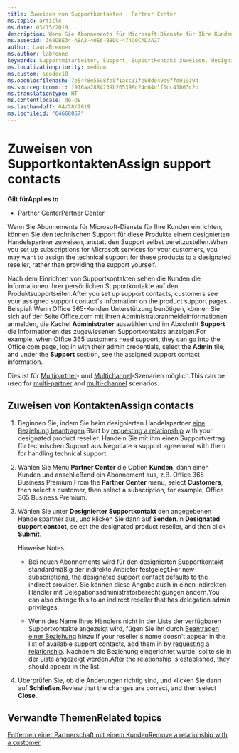 ```yaml
---
title: Zuweisen von Supportkontakten | Partner Center
ms.topic: article
ms.date: 03/15/2019
description: Wenn Sie Abonnements für Microsoft-Dienste für Ihre Kunden einrichten, können Sie den technischen Support für diese Produkte einem designierten Handelspartner zuweisen, anstatt den Support selbst bereitzustellen.
ms.assetid: 369DBE34-ABA2-40E6-BBDC-474C0CAD3A27
author: LauraBrenner
ms.author: labrenne
keywords: Supportmitarbeiter, Support, Supportkontakt zuweisen, designierter Supportkontakt
ms.localizationpriority: medium
ms.custom: seodec18
ms.openlocfilehash: 7e5478e5598fe5f1acc11fe0dde49e9ffd019394
ms.sourcegitcommit: f916aa2884239b205398c24d04d1f1dc41b63c2b
ms.translationtype: HT
ms.contentlocale: de-DE
ms.lasthandoff: 04/28/2019
ms.locfileid: "64668057"
---
```

# <a name="assign-support-contacts"></a><span data-ttu-id="413e4-104">Zuweisen von Supportkontakten</span><span class="sxs-lookup"><span data-stu-id="413e4-104">Assign support contacts</span></span>

<span data-ttu-id="413e4-105">**Gilt für**</span><span class="sxs-lookup"><span data-stu-id="413e4-105">**Applies to**</span></span>

-  <span data-ttu-id="413e4-106">Partner Center</span><span class="sxs-lookup"><span data-stu-id="413e4-106">Partner Center</span></span>

<span data-ttu-id="413e4-107">Wenn Sie Abonnements für Microsoft-Dienste für Ihre Kunden einrichten, können Sie den technischen Support für diese Produkte einem designierten Handelspartner zuweisen, anstatt den Support selbst bereitzustellen.</span><span class="sxs-lookup"><span data-stu-id="413e4-107">When you set up subscriptions for Microsoft services for your customers, you may want to assign the technical support for these products to a designated reseller, rather than providing the support yourself.</span></span>

<span data-ttu-id="413e4-108">Nach dem Einrichten von Supportkontakten sehen die Kunden die Informationen Ihrer persönlichen Supportkontakte auf den Produktsupportseiten.</span><span class="sxs-lookup"><span data-stu-id="413e4-108">After you set up support contacts, customers see your assigned support contact's information on the product support pages.</span></span> <span data-ttu-id="413e4-109">Beispiel: Wenn Office 365-Kunden Unterstützung benötigen, können Sie sich auf der Seite Office.com mit ihren Administratoranmeldeinformationen anmelden, die Kachel **Administrator** auswählen und im Abschnitt **Support** die Informationen des zugewiesenen Supportkontakts anzeigen.</span><span class="sxs-lookup"><span data-stu-id="413e4-109">For example, when Office 365 customers need support, they can go into the Office.com page, log in with their admin credentials, select the **Admin** tile, and under the **Support** section, see the assigned support contact information.</span></span>

<span data-ttu-id="413e4-110">Dies ist für [Multipartner](multipartner.md)- und [Multichannel](multichannel.md)-Szenarien möglich.</span><span class="sxs-lookup"><span data-stu-id="413e4-110">This can be used for [multi-partner](multipartner.md) and [multi-channel](multichannel.md) scenarios.</span></span> 

<a href="" id="assigncontacts"></a>
## <a name="assign-contacts"></a><span data-ttu-id="413e4-111">Zuweisen von Kontakten</span><span class="sxs-lookup"><span data-stu-id="413e4-111">Assign contacts</span></span>

1.  <span data-ttu-id="413e4-112">Beginnen Sie, indem Sie beim designierten Handelspartner [eine Beziehung beantragen](request-a-relationship-with-a-customer.md).</span><span class="sxs-lookup"><span data-stu-id="413e4-112">Start by [requesting a relationship](request-a-relationship-with-a-customer.md) with your designated product reseller.</span></span> <span data-ttu-id="413e4-113">Handeln Sie mit ihm einen Supportvertrag für technischen Support aus.</span><span class="sxs-lookup"><span data-stu-id="413e4-113">Negotiate a support agreement with them for handling technical support.</span></span>

2.  <span data-ttu-id="413e4-114">Wählen Sie Menü **Partner Center** die Option **Kunden**, dann einen Kunden und anschließend ein Abonnement aus, z.B. Office 365 Business Premium.</span><span class="sxs-lookup"><span data-stu-id="413e4-114">From the **Partner Center** menu, select **Customers**, then select a customer, then select a subscription, for example, Office 365 Business Premium.</span></span>

3.  <span data-ttu-id="413e4-115">Wählen Sie unter **Designierter Supportkontakt** den angegebenen Handelspartner aus, und klicken Sie dann auf **Senden**.</span><span class="sxs-lookup"><span data-stu-id="413e4-115">In  **Designated support contact**, select the designated product reseller, and then click **Submit**.</span></span> 

    <span data-ttu-id="413e4-116">Hinweise:</span><span class="sxs-lookup"><span data-stu-id="413e4-116">Notes:</span></span> 
    
    *  <span data-ttu-id="413e4-117">Bei neuen Abonnements wird für den designierten Supportkontakt standardmäßig der indirekte Anbieter festgelegt.</span><span class="sxs-lookup"><span data-stu-id="413e4-117">For new subscriptions, the designated support contact defaults to the indirect provider.</span></span> <span data-ttu-id="413e4-118">Sie können diese Angabe auch in einen indirekten Händler mit Delegationsadministratorberechtigungen ändern.</span><span class="sxs-lookup"><span data-stu-id="413e4-118">You can also change this to an indirect reseller that has delegation admin privileges.</span></span>
    
    *  <span data-ttu-id="413e4-119">Wenn des Name Ihres Händlers nicht in der Liste der verfügbaren Supportkontakte angezeigt wird, fügen Sie ihn durch [Beantragen einer Beziehung](request-a-relationship-with-a-customer.md) hinzu.</span><span class="sxs-lookup"><span data-stu-id="413e4-119">If your reseller's name doesn't appear in the list of available support contacts, add them in by [requesting a relationship](request-a-relationship-with-a-customer.md).</span></span> <span data-ttu-id="413e4-120">Nachdem die Beziehung eingerichtet wurde, sollte sie in der Liste angezeigt werden.</span><span class="sxs-lookup"><span data-stu-id="413e4-120">After the relationship is established, they should appear in the list.</span></span>  

4.  <span data-ttu-id="413e4-121">Überprüfen Sie, ob die Änderungen richtig sind, und klicken Sie dann auf **Schließen**.</span><span class="sxs-lookup"><span data-stu-id="413e4-121">Review that the changes are correct, and then select **Close**.</span></span>

## <a name="related-topics"></a><span data-ttu-id="413e4-122">Verwandte Themen</span><span class="sxs-lookup"><span data-stu-id="413e4-122">Related topics</span></span>

[<span data-ttu-id="413e4-123">Entfernen einer Partnerschaft mit einem Kunden</span><span class="sxs-lookup"><span data-stu-id="413e4-123">Remove a relationship with a customer</span></span>](remove-a-relationship.md)